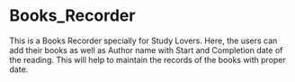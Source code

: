 # Books_Recorder
This is a Books Recorder specially for Study Lovers. 
Here, the users can add their books as well as Author name with Start and Completion date of the reading.
This will help to maintain the records of the books with proper date.

